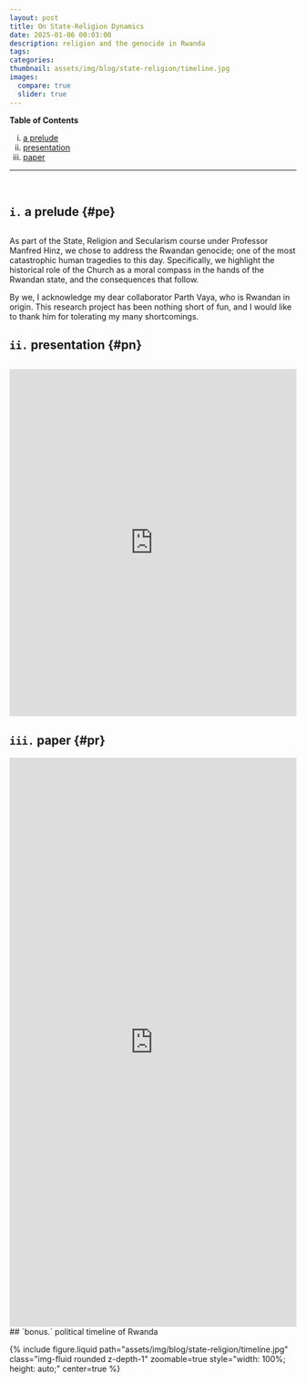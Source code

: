 ```yaml
---
layout: post
title: On State-Religion Dynamics
date: 2025-01-06 00:03:00
description: religion and the genocide in Rwanda
tags: 
categories: 
thumbnail: assets/img/blog/state-religion/timeline.jpg
images:
  compare: true
  slider: true
---
```


**Table of Contents**

<ol type=i>

<li> <a href="#pe" > a prelude </a> </li>

<li> <a href="#pn" > presentation </a> </li>

<li> <a href="#pr" > paper </a> </li>

</ol>

---
<br>

## `i.` a prelude {#pe}
<div style="margin-top: 30px;"></div>
As part of the State, Religion and Secularism course under Professor Manfred Hinz, we chose to address the Rwandan genocide; one of the most catastrophic human tragedies to this day. Specifically, we highlight the historical role of the Church as a moral compass in the hands of the Rwandan state, and the consequences that follow.  

By we, I acknowledge my dear collaborator Parth Vaya, who is Rwandan in origin. This research project has been nothing short of fun, and I would like to thank him for tolerating my many shortcomings.

## `ii.` presentation {#pn}

<div style="margin-top: 30px;"></div>

<iframe scrolling="auto" 
    src="https://drive.google.com/viewerng/viewer?embedded=true&url=elshenawyom.github.io/assets/pdf/blog/state-religion/presentation.pdf" 
    style="width: 100%; height: 610px;" 
    frameborder="0">
</iframe>

<div style="margin-top: 30px;"></div>

## `iii.` paper {#pr}

<iframe scrolling="auto" 
    src="https://drive.google.com/viewerng/viewer?embedded=true&url=elshenawyom.github.io/assets/pdf/blog/state-religion/state-religion-vaya-elshinawy.pdf" 
    style="width: 100%; height: 1000px;" 
    frameborder="0">
</iframe>

<br>
## `bonus.` political timeline of Rwanda 
<br>

{% include figure.liquid 
	path="assets/img/blog/state-religion/timeline.jpg" 
	class="img-fluid rounded z-depth-1" 
	zoomable=true 
	style="width: 100%; height: auto;" 
	center=true
%}
